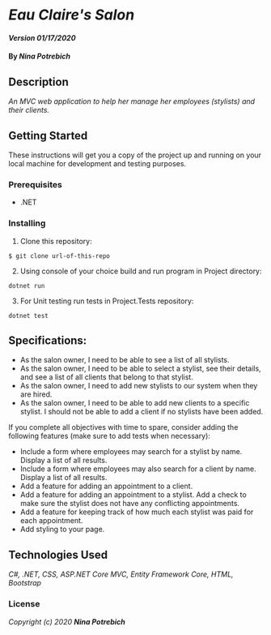 # _Eau Claire's Salon_

#### _Version 01/17/2020_

#### By _**Nina Potrebich**_

## Description

_An MVC web application to help her manage her employees (stylists) and their clients._

## Getting Started

These instructions will get you a copy of the project up and running on your local machine for development and testing purposes.

### Prerequisites

* .NET

### Installing

1. Clone this repository:
```
$ git clone url-of-this-repo
```
2. Using console of your choice build and run program in Project directory:
```
dotnet run
```
3. For Unit testing run tests in Project.Tests repository:
```
dotnet test
``` 

## Specifications:
* As the salon owner, I need to be able to see a list of all stylists.
* As the salon owner, I need to be able to select a stylist, see their details, and see a list of all clients that belong to that stylist.
* As the salon owner, I need to add new stylists to our system when they are hired.
* As the salon owner, I need to be able to add new clients to a specific stylist. I should not be able to add a client if no stylists have been added.

If you complete all objectives with time to spare, consider adding the following features (make sure to add tests when necessary):

* Include a form where employees may search for a stylist by name. Display a list of all results.
* Include a form where employees may also search for a client by name. Display a list of all results.
* Add a feature for adding an appointment to a client.
* Add a feature for adding an appointment to a stylist. Add a check to make sure the stylist does not have any conflicting appointments.
* Add a feature for keeping track of how much each stylist was paid for each appointment.
* Add styling to your page.

## Technologies Used

_C#, .NET, CSS, ASP.NET Core MVC, Entity Framework Core, HTML, Bootstrap_

### License

*_Copyright (c) 2020 **Nina Potrebich**_*